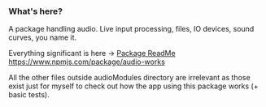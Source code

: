 ### What's here?

A package handling audio. Live input processing, files, IO devices, sound curves, you name it.

Everything significant is here ->
[Package ReadMe](https://github.com/DawidPartyka/PitchDeterminer/tree/master/customModules/audioModules#readme)  
https://www.npmjs.com/package/audio-works

All the other files outside audioModules directory are irrelevant as those
exist just for myself to check out how the app using this package works (+ basic tests).

